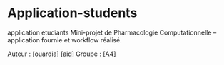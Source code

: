 # Application-students
application etudiants
Mini-projet de Pharmacologie Computationnelle – application fournie et workflow réalisé.

Auteur : [ouardia] [aid]
Groupe : [A4] 
